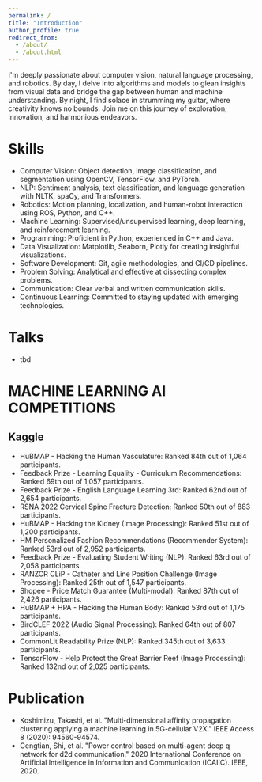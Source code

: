 ```yaml
---
permalink: /
title: "Introduction"
author_profile: true
redirect_from: 
  - /about/
  - /about.html
---
```


I'm deeply passionate about computer vision, natural language processing, and robotics. By day, I delve into algorithms and models to glean insights from visual data and bridge the gap between human and machine understanding. By night, I find solace in strumming my guitar, where creativity knows no bounds. Join me on this journey of exploration, innovation, and harmonious endeavors.

# Skills
- Computer Vision: Object detection, image classification, and segmentation using OpenCV, TensorFlow, and PyTorch.
- NLP: Sentiment analysis, text classification, and language generation with NLTK, spaCy, and Transformers.
- Robotics: Motion planning, localization, and human-robot interaction using ROS, Python, and C++.
- Machine Learning: Supervised/unsupervised learning, deep learning, and reinforcement learning.
- Programming: Proficient in Python, experienced in C++ and Java.
- Data Visualization: Matplotlib, Seaborn, Plotly for creating insightful visualizations.
- Software Development: Git, agile methodologies, and CI/CD pipelines.
- Problem Solving: Analytical and effective at dissecting complex problems.
- Communication: Clear verbal and written communication skills.
- Continuous Learning: Committed to staying updated with emerging technologies.

# Talks
- tbd

# MACHINE LEARNING AI COMPETITIONS
## Kaggle
- HuBMAP - Hacking the Human Vasculature: Ranked 84th out of 1,064 participants.
- Feedback Prize - Learning Equality - Curriculum Recommendations: Ranked 69th out of 1,057 participants.
- Feedback Prize - English Language Learning 3rd: Ranked 62nd out of 2,654 participants.
- RSNA 2022 Cervical Spine Fracture Detection: Ranked 50th out of 883 participants.
- HuBMAP - Hacking the Kidney (Image Processing): Ranked 51st out of 1,200 participants.
- HM Personalized Fashion Recommendations (Recommender System): Ranked 53rd out of 2,952 participants.
- Feedback Prize - Evaluating Student Writing (NLP): Ranked 63rd out of 2,058 participants.
- RANZCR CLiP - Catheter and Line Position Challenge (Image Processing): Ranked 25th out of 1,547 participants.
- Shopee - Price Match Guarantee (Multi-modal): Ranked 87th out of 2,426 participants.
- HuBMAP + HPA - Hacking the Human Body: Ranked 53rd out of 1,175 participants.
- BirdCLEF 2022 (Audio Signal Processing): Ranked 64th out of 807 participants.
- CommonLit Readability Prize (NLP): Ranked 345th out of 3,633 participants.
- TensorFlow - Help Protect the Great Barrier Reef (Image Processing): Ranked 132nd out of 2,025 participants.

# Publication
- Koshimizu, Takashi, et al. "Multi-dimensional affinity propagation clustering applying a machine learning in 5G-cellular V2X." IEEE Access 8 (2020): 94560-94574.
- Gengtian, Shi, et al. "Power control based on multi-agent deep q network for d2d communication." 2020 International Conference on Artificial Intelligence in Information and Communication (ICAIIC). IEEE, 2020.